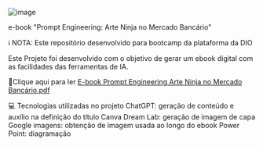 ![image](https://github.com/user-attachments/assets/125e95c2-9c3b-474c-b53c-bf2fd8b3bc58)

e-book "Prompt Engineering: Arte Ninja no Mercado Bancário"

ℹ️ NOTA: Este repositório desenvolvido para bootcamp da plataforma da DIO

Este Projeto foi desenvolvido com o objetivo de gerar um ebook digital com as facilidades das ferramentas de IA.

📕Clique aqui para ler
[E-book Prompt Engineering Arte Ninja no Mercado Bancário.pdf](https://github.com/user-attachments/files/18390121/E-book.Prompt.Engineering.Arte.Ninja.no.Mercado.Bancario.pdf)


💻 Tecnologias utilizadas no projeto
ChatGPT: geração de conteúdo e auxílio na definição do título 
Canva Dream Lab: geração de imagem de capa
Google imagens: obtenção de imagem usada ao longo do ebook
Power Point: diagramação
